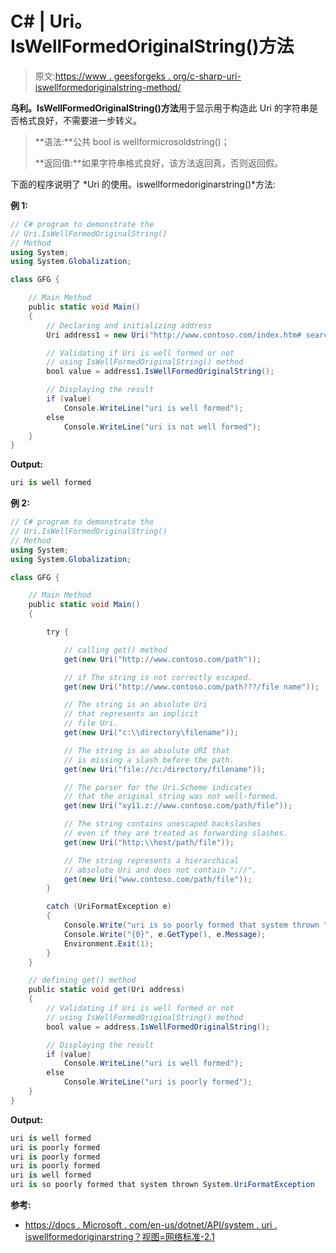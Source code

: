 # C# | Uri。IsWellFormedOriginalString()方法

> 原文:[https://www . geesforgeks . org/c-sharp-uri-iswellformedoriginalstring-method/](https://www.geeksforgeeks.org/c-sharp-uri-iswellformedoriginalstring-method/)

**乌利。IsWellFormedOriginalString()方法**用于显示用于构造此 Uri 的字符串是否格式良好，不需要进一步转义。

> **语法:**公共 bool is wellformicrosoldstring()；
> 
> **返回值:**如果字符串格式良好，该方法返回真，否则返回假。

下面的程序说明了 *Uri 的使用。iswellformedoriginarstring()*方法:

**例 1:**

```cs
// C# program to demonstrate the
// Uri.IsWellFormedOriginalString()
// Method
using System;
using System.Globalization;

class GFG {

    // Main Method
    public static void Main()
    {
        // Declaring and initializing address
        Uri address1 = new Uri("http://www.contoso.com/index.htm# search");

        // Validating if Uri is well formed or not
        // using IsWellFormedOriginalString() method
        bool value = address1.IsWellFormedOriginalString();

        // Displaying the result
        if (value)
            Console.WriteLine("uri is well formed");
        else
            Console.WriteLine("uri is not well formed");
    }
}
```

**Output:**

```cs
uri is well formed

```

**例 2:**

```cs
// C# program to demonstrate the
// Uri.IsWellFormedOriginalString() 
// Method
using System;
using System.Globalization;

class GFG {

    // Main Method
    public static void Main()
    {

        try {

            // calling get() method
            get(new Uri("http://www.contoso.com/path"));

            // if The string is not correctly escaped.
            get(new Uri("http://www.contoso.com/path???/file name"));

            // The string is an absolute Uri 
            // that represents an implicit 
            // file Uri.
            get(new Uri("c:\\directory\filename"));

            // The string is an absolute URI that
            // is missing a slash before the path.
            get(new Uri("file://c:/directory/filename"));

            // The parser for the Uri.Scheme indicates 
            // that the original string was not well-formed.
            get(new Uri("xy11.z://www.contoso.com/path/file"));

            // The string contains unescaped backslashes
            // even if they are treated as forwarding slashes.
            get(new Uri("http:\\host/path/file")); 

            // The string represents a hierarchical 
            // absolute Uri and does not contain "://".
            get(new Uri("www.contoso.com/path/file"));
        }

        catch (UriFormatException e) 
        {
            Console.Write("uri is so poorly formed that system thrown ");
            Console.Write("{0}", e.GetType(), e.Message);
            Environment.Exit(1);
        }
    }

    // defining get() method
    public static void get(Uri address)
    {
        // Validating if Uri is well formed or not
        // using IsWellFormedOriginalString() method
        bool value = address.IsWellFormedOriginalString();

        // Displaying the result
        if (value)
            Console.WriteLine("uri is well formed");
        else
            Console.WriteLine("uri is poorly formed");
    }
}
```

**Output:**

```cs
uri is well formed
uri is poorly formed
uri is poorly formed
uri is poorly formed
uri is well formed
uri is so poorly formed that system thrown System.UriFormatException

```

**参考:**

*   [https://docs . Microsoft . com/en-us/dotnet/API/system . uri . iswellformedoriginarstring？视图=网络标准-2.1](https://docs.microsoft.com/en-us/dotnet/api/system.uri.iswellformedoriginalstring?view=netstandard-2.1)